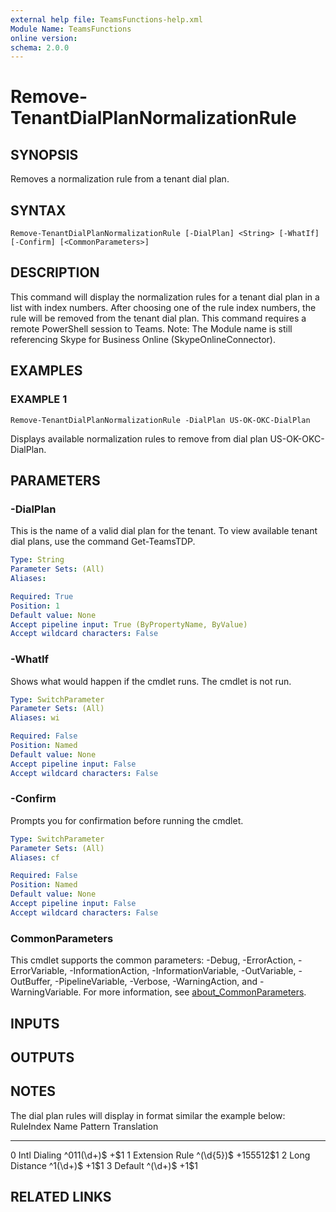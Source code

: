 ```yaml
---
external help file: TeamsFunctions-help.xml
Module Name: TeamsFunctions
online version:
schema: 2.0.0
---
```


# Remove-TenantDialPlanNormalizationRule

## SYNOPSIS
Removes a normalization rule from a tenant dial plan.

## SYNTAX

```
Remove-TenantDialPlanNormalizationRule [-DialPlan] <String> [-WhatIf] [-Confirm] [<CommonParameters>]
```

## DESCRIPTION
This command will display the normalization rules for a tenant dial plan in a list with
index numbers.
After choosing one of the rule index numbers, the rule will be removed from
the tenant dial plan.
This command requires a remote PowerShell session to Teams.
Note: The Module name is still referencing Skype for Business Online (SkypeOnlineConnector).

## EXAMPLES

### EXAMPLE 1
```
Remove-TenantDialPlanNormalizationRule -DialPlan US-OK-OKC-DialPlan
```

Displays available normalization rules to remove from dial plan US-OK-OKC-DialPlan.

## PARAMETERS

### -DialPlan
This is the name of a valid dial plan for the tenant.
To view available tenant dial plans,
use the command Get-TeamsTDP.

```yaml
Type: String
Parameter Sets: (All)
Aliases:

Required: True
Position: 1
Default value: None
Accept pipeline input: True (ByPropertyName, ByValue)
Accept wildcard characters: False
```

### -WhatIf
Shows what would happen if the cmdlet runs.
The cmdlet is not run.

```yaml
Type: SwitchParameter
Parameter Sets: (All)
Aliases: wi

Required: False
Position: Named
Default value: None
Accept pipeline input: False
Accept wildcard characters: False
```

### -Confirm
Prompts you for confirmation before running the cmdlet.

```yaml
Type: SwitchParameter
Parameter Sets: (All)
Aliases: cf

Required: False
Position: Named
Default value: None
Accept pipeline input: False
Accept wildcard characters: False
```

### CommonParameters
This cmdlet supports the common parameters: -Debug, -ErrorAction, -ErrorVariable, -InformationAction, -InformationVariable, -OutVariable, -OutBuffer, -PipelineVariable, -Verbose, -WarningAction, and -WarningVariable. For more information, see [about_CommonParameters](http://go.microsoft.com/fwlink/?LinkID=113216).

## INPUTS

## OUTPUTS

## NOTES
The dial plan rules will display in format similar the example below:
RuleIndex Name            Pattern    Translation
--------- ----            -------    -----------
0 Intl Dialing    ^011(\d+)$ +$1
1 Extension Rule  ^(\d{5})$  +155512$1
2 Long Distance   ^1(\d+)$   +1$1
3 Default         ^(\d+)$    +1$1

## RELATED LINKS
